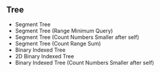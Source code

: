## Tree

- Segment Tree
- Segment Tree (Range Minimum Query)
- Segment Tree (Count Numbers Smaller after self)
- Segment Tree (Count Range Sum)
- Binary Indexed Tree
- 2D Binary Indexed Tree
- Binary Indexed Tree (Count Numbers Smaller after self)
